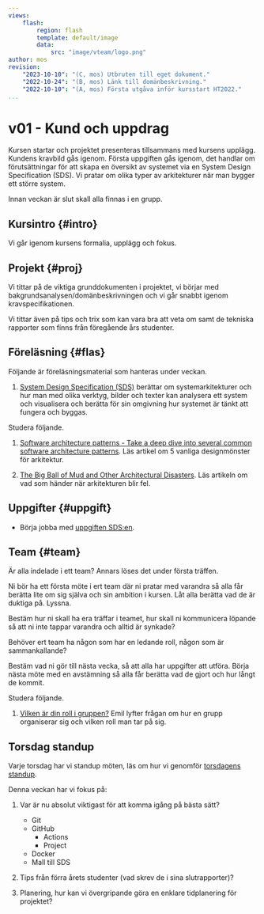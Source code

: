 ```yaml
---
views:
    flash:
        region: flash
        template: default/image
        data:
            src: "image/vteam/logo.png"
author: mos
revision:
    "2023-10-10": "(C, mos) Utbruten till eget dokument."
    "2022-10-24": "(B, mos) Länk till domänbeskrivning."
    "2022-10-10": "(A, mos) Första utgåva inför kursstart HT2022."
...
```

v01 - Kund och uppdrag
=========================

Kursen startar och projektet presenteras tillsammans med kursens upplägg. Kundens kravbild gås igenom. Första uppgiften gås igenom, det handlar om förutsättningar för att skapa en översikt av systemet via en System Design Specification (SDS). Vi pratar om olika typer av arkitekturer när man bygger ett större system.

Innan veckan är slut skall alla finnas i en grupp.

<!--
TODO

* Lägg till så man skapar en mall för SDS? Eller som en egen video som spelas in.

* Rita bild om stakeholders för projektet. Kan koppla in den bilden när man gör riskanalysen.

* Hitta process hur man tar krav och överför till features, så man kan stämma av att alla krav utförs samt att man får möjlighet att prioritera dem. Kan kopplas till aktiviteter. Kan kopplas till riskanalysen?

* Skapa material för röd tråd om projektplanering från att bryta ned kraven till att planera aktiviteter i backlogg i github projetcts. inklusive övergripande vecko plan

* Skapa material för röd tråd om git, github, docker, issues, github projects, github actions, devops... Automatisera tester och byggen med byggtjänster och tjänster för kodkvalitet.

* Gör röd tråd med input från näringslivet, spela in intervjuver som material?

-->



Kursintro {#intro}
-------------------------

Vi går igenom kursens formalia, upplägg och fokus.



Projekt {#proj}
-------------------------

Vi tittar på de viktiga grunddokumenten i projektet, vi börjar med bakgrundsanalysen/domänbeskrivningen och vi går snabbt igenom kravspecifikationen. 

Vi tittar även på tips och trix som kan vara bra att veta om samt de tekniska rapporter som finns från föregående års studenter.



Föreläsning {#flas}
-------------------------

Följande är föreläsningsmaterial som hanteras under veckan.

1. [System Design Specification (SDS)](./../forelasning/sds) berättar om systemarkitekturer och hur man med olika verktyg, bilder och texter kan analysera ett system och visualisera och berätta för sin omgivning hur systemet är tänkt att fungera och byggas.

Studera följande.

1. [Software architecture patterns - Take a deep dive into several common software architecture patterns](https://www.oreilly.com/content/software-architecture-patterns/). Läs artikel om 5 vanliga designmönster för arkitektur.

1. [The Big Ball of Mud and Other Architectural Disasters](https://blog.codinghorror.com/the-big-ball-of-mud-and-other-architectural-disasters/). Läs artikeln om vad som händer när arkitekturen blir fel.



Uppgifter {#uppgift}
-------------------------

* Börja jobba med [uppgiften SDS:en](./../assignment/system-design-specification).



Team {#team}
-------------------------

Är alla indelade i ett team? Annars löses det under första träffen.

Ni bör ha ett första möte i ert team där ni pratar med varandra så alla får berätta lite om sig själva och sin ambition i kursen. Låt alla berätta vad de är duktiga på. Lyssna.

Bestäm hur ni skall ha era träffar i teamet, hur skall ni kommunicera löpande så att ni inte tappar varandra och alltid är synkade?

Behöver ert team ha någon som har en ledande roll, någon som är sammankallande?

Bestäm vad ni gör till nästa vecka, så att alla har uppgifter att utföra. Börja nästa möte med en avstämning så alla får berätta vad de gjort och hur långt de kommit.

Studera följande.

1. [Vilken är din roll i gruppen?](https://www.youtube.com/watch?v=7KSCvPwNrzE&list=PLKtP9l5q3ce9BUGisXHdP8dueMoaXyQ71) Emil lyfter frågan om hur en grupp organiserar sig och vilken roll man tar på sig.



Torsdag standup
-----------------------

Varje torsdag har vi standup möten, läs om hur vi genomför [torsdagens standup](kurser/vteam-v1/assignment/virtuell-stand-up).

Denna veckan har vi fokus på:

1. Var är nu absolut viktigast för att komma igång på bästa sätt?

    * Git
    * GitHub
        * Actions
        * Project
    * Docker
    * Mall till SDS

2. Tips från förra årets studenter (vad skrev de i sina slutrapporter)?

3. Planering, hur kan vi övergripande göra en enklare tidplanering för projektet?

<!--
* [Dokument för 2023](https://docs.google.com/document/d/1pDRVOwz0e58zwFZJsefQCCb79ZWnzvkl6mLTrQWn2QM/edit?usp=sharing)
* [Dokument från 2022](https://docs.google.com/document/d/1F2yxBIUW2sR_IkPK5iJsrhvEuSGX_W2mci9X5hVqVAM/edit?usp=sharing)
-->
